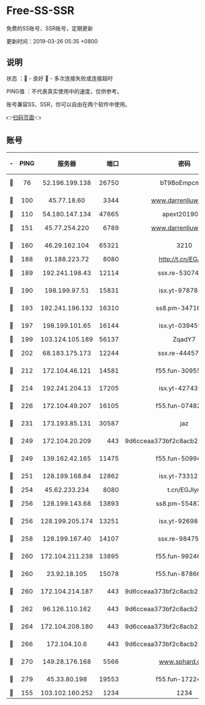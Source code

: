 # Free-SS-SSR

免费的SS账号、SSR账号，定期更新

更新时间：2019-03-26 05:35 +0800

## 说明

状态     ：🙂 - 良好 🙁 - 多次连接失败或连接超时

PING值   ：不代表真实使用中的速度，仅供参考。

账号兼容SS、SSR，你可以自由在两个软件中使用。

👉[扫码页面](https://liesauer.github.io/Free-SS-SSR/)👈

## 账号

|-|PING|服务器|端口|密码|加密方式|区域|
|:----:|:----:|:-----:|-----:|:----:|:----:|:----:|
|🙂|76|52.196.199.138|26750|bT9BoEmpcmP7|aes-256-cfb|JP|
|🙂|100|45.77.18.60|3344|www.darrenliuwei.com|aes-256-cfb|JP|
|🙂|110|54.180.147.134|47665|apext2019001|chacha20|KR|
|🙂|151|45.77.254.220|6789|www.darrenliuwei.com|aes-256-cfb|SG|
|🙂|160|46.29.162.104|65321|3210|aes-256-ctr|RU|
|🙂|188|91.188.223.72|8080|http://t.cn/EGJIyrl|rc4-md5|RU|
|🙂|189|192.241.198.43|12114|ssx.re-53074650|aes-256-cfb|US|
|🙂|190|198.199.97.51|15831|isx.yt-97878355|aes-256-cfb|US|
|🙂|193|192.241.196.132|16310|ss8.pm-34716265|aes-256-cfb|US|
|🙂|197|198.199.101.65|16144|isx.yt-03945929|aes-256-cfb|US|
|🙂|199|103.124.105.189|56137|ZqadY7|chacha20|CN|
|🙂|202|68.183.175.173|12244|ssx.re-44457253|aes-256-cfb|US|
|🙂|212|172.104.46.121|14581|f55.fun-30955326|aes-256-cfb|SG|
|🙂|214|192.241.204.13|17205|isx.yt-42743727|aes-256-cfb|US|
|🙂|226|172.104.49.207|16105|f55.fun-07482926|aes-256-cfb|SG|
|🙂|231|173.193.85.131|30587|jaz|aes-256-cfb|US|
|🙂|249|172.104.20.209|443|9d6cceaa373bf2c8acb22e60b6a58be6|aes-256-cfb|US|
|🙂|249|139.162.42.165|11475|f55.fun-50994506|aes-256-cfb|SG|
|🙂|251|128.199.168.84|12862|isx.yt-73312221|aes-256-cfb|SG|
|🙂|254|45.62.233.234|8080|t.cn/EGJIyrl|rc4-md5|CA|
|🙂|256|128.199.143.68|13893|ss8.pm-55487528|aes-256-cfb|SG|
|🙂|256|128.199.205.174|13251|isx.yt-92698565|aes-256-cfb|SG|
|🙂|258|128.199.167.40|14107|ssx.re-98475570|aes-256-cfb|SG|
|🙂|260|172.104.211.238|13895|f55.fun-99246337|aes-256-cfb|US|
|🙂|260|23.92.18.105|15078|f55.fun-87866035|aes-256-cfb|US|
|🙂|260|172.104.214.187|443|9d6cceaa373bf2c8acb22e60b6a58be6|aes-256-cfb|US|
|🙂|262|96.126.110.162|443|9d6cceaa373bf2c8acb22e60b6a58be6|aes-256-cfb|US|
|🙂|264|172.104.208.180|443|9d6cceaa373bf2c8acb22e60b6a58be6|aes-256-cfb|US|
|🙂|266|172.104.10.6|443|9d6cceaa373bf2c8acb22e60b6a58be6|aes-256-cfb|US|
|🙂|270|149.28.176.168|5566|www.sphard.com|aes-256-cfb|AU|
|🙂|279|45.33.80.198|19553|f55.fun-17224579|aes-256-cfb|US|
|🙂|155|103.102.160.252|1234|1234|rc4-md5|JP|

